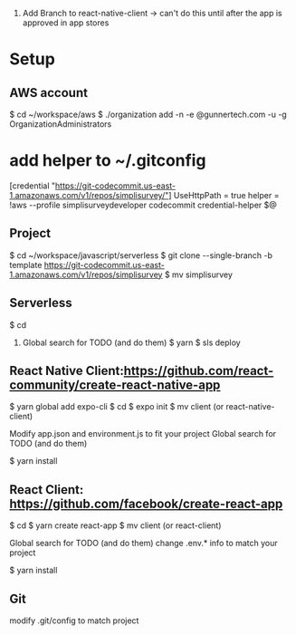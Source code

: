 1) Add Branch to react-native-client -> can't do this until after the app is approved in app stores


# Setup
## AWS account

$ cd ~/workspace/aws
$ ./organization add -n <project-name> -e <project-name>@gunnertech.com -u <your root username> -g OrganizationAdministrators
# add helper to ~/.gitconfig
[credential "https://git-codecommit.us-east-1.amazonaws.com/v1/repos/simplisurvey/"]
UseHttpPath = true
helper = !aws --profile simplisurveydeveloper codecommit credential-helper $@



## Project 
$ cd ~/workspace/javascript/serverless
$ git clone --single-branch -b template https://git-codecommit.us-east-1.amazonaws.com/v1/repos/simplisurvey
$ mv simplisurvey <project-name>

## Serverless
$ cd <project-name>
1) Global search for TODO (and do them)
$ yarn
$ sls deploy

## React Native Client:https://github.com/react-community/create-react-native-app
$ yarn global add expo-cli
$ cd <project-name>
$ expo init <project-name>
$ mv <project-name> client (or react-native-client)

Modify app.json and environment.js to fit your project
Global search for TODO (and do them)

$ yarn install

## React Client: https://github.com/facebook/create-react-app
$ cd <project-name>
$ yarn create react-app <project-name>
$ mv <project-name> client (or react-client)

Global search for TODO (and do them)
change .env.* info to match your project


$ yarn install

## Git
modify .git/config to match project
